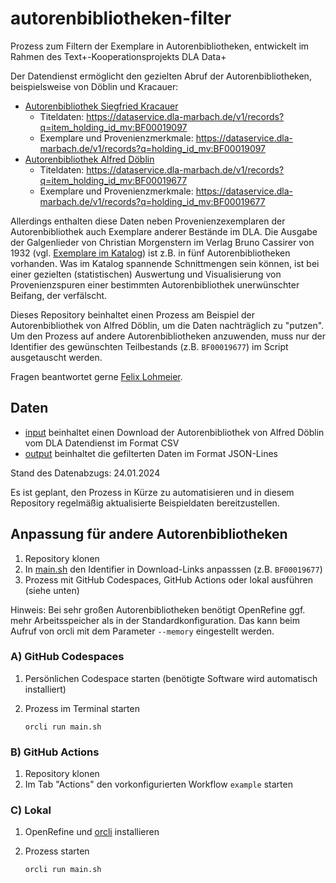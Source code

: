 # autorenbibliotheken-filter

Prozess zum Filtern der Exemplare in Autorenbibliotheken, entwickelt im Rahmen des Text+-Kooperationsprojekts DLA Data+

Der Datendienst ermöglicht den gezielten Abruf der Autorenbibliotheken, beispielsweise von Döblin und Kracauer:
* [Autorenbibliothek Siegfried Kracauer](https://www.dla-marbach.de/bibliothek/spezialsammlungen/bestandsliste/bibliothek-siegfried-kracauer)
  * Titeldaten: https://dataservice.dla-marbach.de/v1/records?q=item_holding_id_mv:BF00019097
  * Exemplare und Provenienzmerkmale: https://dataservice.dla-marbach.de/v1/records?q=holding_id_mv:BF00019097
* [Autorenbibliothek Alfred Döblin](https://www.dla-marbach.de/bibliothek/spezialsammlungen/bestandsliste/bibliothek-alfred-doeblin)
  * Titeldaten: https://dataservice.dla-marbach.de/v1/records?q=item_holding_id_mv:BF00019677
  * Exemplare und Provenienzmerkmale: https://dataservice.dla-marbach.de/v1/records?q=holding_id_mv:BF00019677

Allerdings enthalten diese Daten neben Provenienzexemplaren der Autorenbibliothek auch Exemplare anderer Bestände im DLA. Die Ausgabe der Galgenlieder von Christian Morgenstern im Verlag Bruno Cassirer von 1932 (vgl. [Exemplare im Katalog](https://www.dla-marbach.de/find/opac/id/AK00416805/?tx_find_find%5bau%5d=00605895%23tabaccess)) ist z.B. in fünf Autorenbibliotheken vorhanden. Was im Katalog spannende Schnittmengen sein können, ist bei einer gezielten (statistischen) Auswertung und Visualisierung von Provenienzspuren einer bestimmten Autorenbibliothek unerwünschter Beifang, der verfälscht.

Dieses Repository beinhaltet einen Prozess am Beispiel der Autorenbibliothek von Alfred Döblin, um die Daten nachträglich zu "putzen". Um den Prozess auf andere Autorenbibliotheken anzuwenden, muss nur der Identifier des gewünschten Teilbestands (z.B. `BF00019677`) im Script ausgetauscht werden.

Fragen beantwortet gerne [Felix Lohmeier](https://github.com/felixlohmeier).

## Daten

* [input](input) beinhaltet einen Download der Autorenbibliothek von Alfred Döblin vom DLA Datendienst im Format CSV
* [output](output) beinhaltet die gefilterten Daten im Format JSON-Lines

Stand des Datenabzugs: 24.01.2024

Es ist geplant, den Prozess in Kürze zu automatisieren und in diesem Repository regelmäßig aktualisierte Beispieldaten bereitzustellen.

## Anpassung für andere Autorenbibliotheken

1. Repository klonen
2. In [main.sh](main.sh) den Identifier in Download-Links anpasssen (z.B. `BF00019677`)
3. Prozess mit GitHub Codespaces, GitHub Actions oder lokal ausführen (siehe unten)

Hinweis: Bei sehr großen Autorenbibliotheken benötigt OpenRefine ggf. mehr Arbeitsspeicher als in der Standardkonfiguration. Das kann beim Aufruf von orcli mit dem Parameter `--memory` eingestellt werden.

### A) GitHub Codespaces

1. Persönlichen Codespace starten (benötigte Software wird automatisch installiert)
2. Prozess im Terminal starten

    ```
    orcli run main.sh
    ```

### B) GitHub Actions

1. Repository klonen
2. Im Tab "Actions" den vorkonfigurierten Workflow `example` starten

### C) Lokal

1. OpenRefine und [orcli](https://github.com/opencultureconsulting/orcli) installieren
2. Prozess starten

    ```
    orcli run main.sh
    ```
